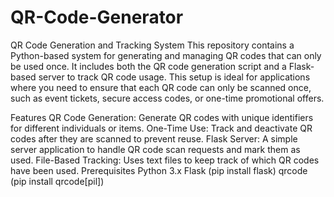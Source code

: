 # QR-Code-Generator
QR Code Generation and Tracking System
This repository contains a Python-based system for generating and managing QR codes that can only be used once. It includes both the QR code generation script and a Flask-based server to track QR code usage. This setup is ideal for applications where you need to ensure that each QR code can only be scanned once, such as event tickets, secure access codes, or one-time promotional offers.

Features
QR Code Generation: Generate QR codes with unique identifiers for different individuals or items.
One-Time Use: Track and deactivate QR codes after they are scanned to prevent reuse.
Flask Server: A simple server application to handle QR code scan requests and mark them as used.
File-Based Tracking: Uses text files to keep track of which QR codes have been used.
Prerequisites
Python 3.x
Flask (pip install flask)
qrcode (pip install qrcode[pil])
